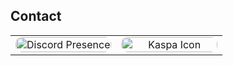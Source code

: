 <h2>Contact</h2>

<table style="width: 100%; table-layout: fixed;">
  <tr>
    <td style="width: 50%; text-align: center;">
      <a href="https://discord.com/users/215436239376089089" target="_blank">
        <img src="https://lanyard.cnrad.dev/api/215436239376089089?theme=dark&showDisplayName=true&idleMessage=AFK&busyMessage=Busy..." alt="Discord Presence" style="width: 100%; max-width: 400px; border-radius: 10px;">
      </a>
    </td>
    <td style="width: 50%; text-align: center;">
      <img src="https://kaspa.org/wp-content/uploads/2023/06/Kaspa-Icon-Dark-Green-on-White.png" alt="Kaspa Icon" style="width: 100%; max-width: 400px; border-radius: 10px;">
    </td>
  </tr>
</table>
